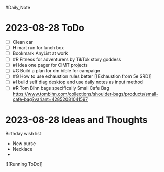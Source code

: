 #Daily_Note
# 2023-08-28 ToDo
- [ ] Clean car
- [ ] H mart run for lunch box
- [ ] Bookmark AnyList at work
- [ ] #R Fitness for adventurers by TikTok story goddess
- [ ] #I Idea one pager for CIMT projects
- [ ] #G Build a plan for dm bible for campaign
- [ ] #G How to use exhaustion rules better [[Exhaustion from 5e SRD]]
- [ ] #I build self diag desktop and use daily notes as input method
- [ ] #R Tom Bihn bags specifically Small Cafe Bag https://www.tombihn.com/collections/shoulder-bags/products/small-cafe-bag?variant=42852081041597

# 2023-08-28 Ideas and Thoughts
Birthday wish list
- New purse
- Necklace 
- 

![[Running ToDo]]
